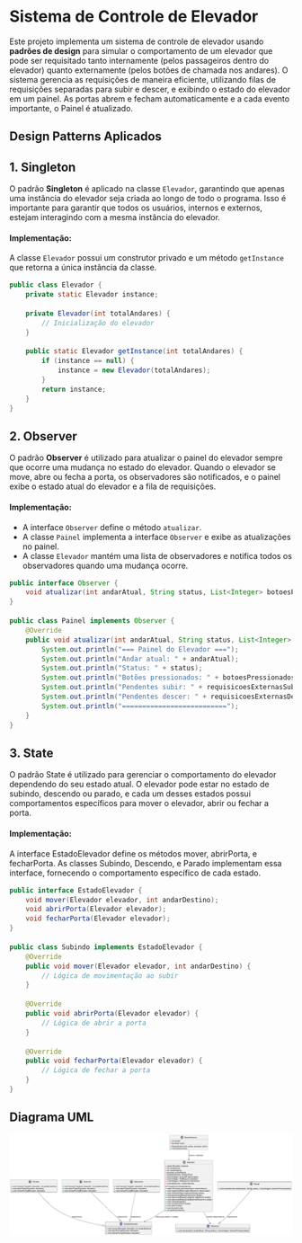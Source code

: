 # Sistema de Controle de Elevador

Este projeto implementa um sistema de controle de elevador usando **padrões de design** para simular o comportamento de um elevador que pode ser requisitado tanto internamente (pelos passageiros dentro do elevador) quanto externamente (pelos botões de chamada nos andares). O sistema gerencia as requisições de maneira eficiente, utilizando filas de requisições separadas para subir e descer, e exibindo o estado do elevador em um painel. As portas abrem e fecham automaticamente e a cada evento importante, o Painel é atualizado.

## Design Patterns Aplicados

## 1. **Singleton**
O padrão **Singleton** é aplicado na classe `Elevador`, garantindo que apenas uma instância do elevador seja criada ao longo de todo o programa. Isso é importante para garantir que todos os usuários, internos e externos, estejam interagindo com a mesma instância do elevador.

#### Implementação:

A classe `Elevador` possui um construtor privado e um método `getInstance` que retorna a única instância da classe.

```java
public class Elevador {
    private static Elevador instance;

    private Elevador(int totalAndares) {
        // Inicialização do elevador
    }

    public static Elevador getInstance(int totalAndares) {
        if (instance == null) {
            instance = new Elevador(totalAndares);
        }
        return instance;
    }
}
```

## 2. **Observer**
O padrão **Observer** é utilizado para atualizar o painel do elevador sempre que ocorre uma mudança no estado do elevador. Quando o elevador se move, abre ou fecha a porta, os observadores são notificados, e o painel exibe o estado atual do elevador e a fila de requisições.

#### Implementação:
- A interface `Observer` define o método `atualizar`.
- A classe `Painel` implementa a interface `Observer` e exibe as atualizações no painel.
- A classe `Elevador` mantém uma lista de observadores e notifica todos os observadores quando uma mudança ocorre.

```java
public interface Observer {
    void atualizar(int andarAtual, String status, List<Integer> botoesPressionados);
}

public class Painel implements Observer {
    @Override
    public void atualizar(int andarAtual, String status, List<Integer> botoesPressionados) {
        System.out.println("=== Painel do Elevador ===");
        System.out.println("Andar atual: " + andarAtual);
        System.out.println("Status: " + status);
        System.out.println("Botões pressionados: " + botoesPressionados);
        System.out.println("Pendentes subir: " + requisicoesExternasSubir);
        System.out.println("Pendentes descer: " + requisicoesExternasDescer);
        System.out.println("==========================");
    }
}
```

## 3. **State**
O padrão State é utilizado para gerenciar o comportamento do elevador dependendo do seu estado atual. O elevador pode estar no estado de subindo, descendo ou parado, e cada um desses estados possui comportamentos específicos para mover o elevador, abrir ou fechar a porta.

#### Implementação:
A interface EstadoElevador define os métodos mover, abrirPorta, e fecharPorta.
As classes Subindo, Descendo, e Parado implementam essa interface, fornecendo o comportamento específico de cada estado.

```java
public interface EstadoElevador {
    void mover(Elevador elevador, int andarDestino);
    void abrirPorta(Elevador elevador);
    void fecharPorta(Elevador elevador);
}

public class Subindo implements EstadoElevador {
    @Override
    public void mover(Elevador elevador, int andarDestino) {
        // Lógica de movimentação ao subir
    }

    @Override
    public void abrirPorta(Elevador elevador) {
        // Lógica de abrir a porta
    }

    @Override
    public void fecharPorta(Elevador elevador) {
        // Lógica de fechar a porta
    }
}
```

## Diagrama UML

![Diagrama UML](./diagramaUML.png)

